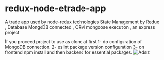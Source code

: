 # redux-node-etrade-app
A trade app used by node-redux technologies
State Management by Redux , Database MongoDB connected , ORM mongoose execution , an express project

İf you proceed project to use as clone at first
1- do configuration of MongoDB connection.
2- eslint package version configuration 
3- on frontend npm install and then backend for essential packages.
![Adsız](https://user-images.githubusercontent.com/63939769/189636400-e836eacd-6526-49a3-af22-50399ed775ad.png)
